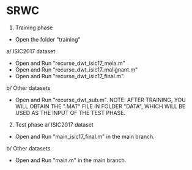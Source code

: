# SRWC

1. Training phase
* Open the folder "training"

a/ ISIC2017 dataset
- Open and Run "recurse_dwt_isic17_mela.m"
- Open and Run "recurse_dwt_isic17_malignant.m"
- Open and Run "recurse_dwt_isic17_final.m".

b/ Other datasets
- Open and Run "recurse_dwt_sub.m".
NOTE: AFTER TRAINING, YOU WILL OBTAIN THE ".MAT" FILE IN FOLDER "DATA", WHICH WILL BE USED AS THE INPUT OF THE TEST PHASE. 

2. Test phase
a/ ISIC2017 dataset
- Open and Run "main_isic17_final.m" in the main branch. 

b/ Other datasets
- Open and Run "main.m" in the main branch. 

